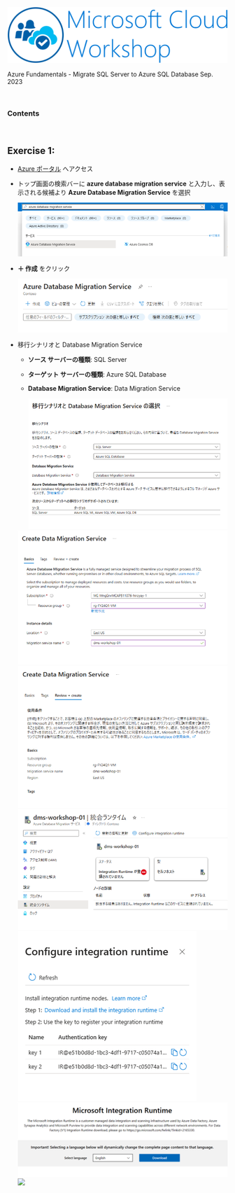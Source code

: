 ![Microsoft Cloud Workshop](images/ms-cloud-workshop.png)

Azure Fundamentals - Migrate SQL Server to Azure SQL Database
Sep. 2023

<br />

### Contents


<br />

## Exercise 1: 

- [Azure ポータル](https://portal.azure.com) へアクセス

- トップ画面の検索バーに **azure database migration service** と入力し、表示される候補より **Azure Database Migration Service** を選択

  <img src="images/create-migration-project-01.png" />

- **＋ 作成** をクリック

  <img src="images/create-migration-project-02.png" />

- 移行シナリオと Database Migration Service

  - **ソース サーバーの種類**: SQL Server

  - **ターゲット サーバーの種類**: Azure SQL Database

  - **Database Migration Service**: Data Migration Service

    <img src="images/create-migration-project-03.png" />

  <img src="images/create-migration-project-04.png" />

  <img src="images/create-migration-project-05.png" />

  <img src="images/create-migration-project-06.png" />

  <img src="images/create-migration-project-07.png" />

  <img src="images/create-migration-project-08.png" />

  <img src="images/create-migration-project-09.png" />
